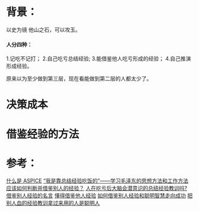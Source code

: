# 背景：

以史为镜
他山之石，可以攻玉。

#### 人分四种：
1.记吃不记打；
2.自己吃亏总结经验;
3.能借鉴他人吃亏形成的经验；
4.自己推演形成经验。

原来以为至少做到第三层，现在看能做到第二层的人都太少了。


# 决策成本

# 借鉴经验的方法

# 参考：
[什么是 ASPICE](https://zhuanlan.zhihu.com/p/62139708)
[“我是靠总结经验吃饭的”——学习毛泽东的思想方法和工作方法](http://dangshi.people.com.cn/n1/2017/0227/c85037-29111149.html)
[应该如何判断并借鉴别人的经验？](https://www.zhihu.com/question/26824230)
[人在吃亏后大脑会潜意识的总结经验教训吗?](https://www.zhihu.com/question/320051641)
[借鉴别人经验的名言](http://www.mingyannet.com/show/2185916010615)
[懂得借鉴他人经验](https://www.douban.com/note/320657362/)
[如何借鉴别人经验和聪明智慧走向成功](http://fzpa18.cn/wenda/%E5%A6%82%E4%BD%95%E5%80%9F%E9%89%B4%E5%88%AB%E4%BA%BA%E7%BB%8F%E9%AA%8C%E5%92%8C%E8%81%AA%E6%98%8E%E6%99%BA%E6%85%A7%E8%B5%B0%E5%90%91%E6%88%90%E5%8A%9F)
[把别人血的经验教训拿过来用的人是聪明人](http://yunrun.com.cn/community/1453.html)
